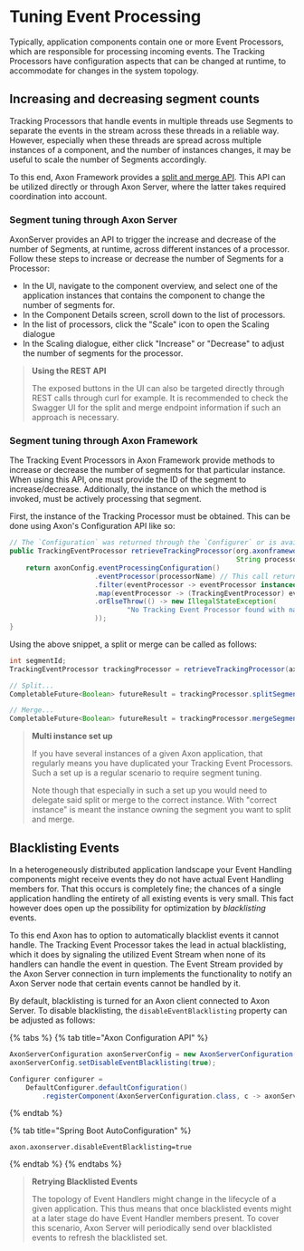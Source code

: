 # Tuning Event Processing

Typically, application components contain one or more Event Processors,
 which are responsible for processing incoming events. 
The Tracking Processors have configuration aspects that can be changed at runtime,
 to accommodate for changes in the system topology.

## Increasing and decreasing segment counts

Tracking Processors that handle events in multiple threads use Segments to separate the events in the stream
 across these threads in a reliable way. 
However, especially when these threads are spread across multiple instances of a component,
 and the number of instances changes, it may be useful to scale the number of Segments accordingly.
 
To this end, Axon Framework provides a [split and merge API](../../configuring-infrastructure-components/event-processing/event-processors.md#splitting-and-merging-tracking-tokens).
This API can be utilized directly or through Axon Server, where the latter takes required coordination into account.

### Segment tuning through Axon Server

AxonServer provides an API to trigger the increase and decrease of the number of Segments, at runtime,
 across different instances of a processor.
Follow these steps to increase or decrease the number of Segments for a Processor:

* In the UI, navigate to the component overview, and select one of the application instances that contains the component to change the number of segments for.
* In the Component Details screen, scroll down to the list of processors.
* In the list of processors, click the "Scale" icon to open the Scaling dialogue
* In the Scaling dialogue, either click "Increase" or "Decrease" to adjust the number of segments for the processor.

> **Using the REST API**
>
> The exposed buttons in the UI can also be targeted directly through REST calls through curl for example.
> It is recommended to check the Swagger UI for the split and merge endpoint information
>  if such an approach is necessary. 

### Segment tuning through Axon Framework

The Tracking Event Processors in Axon Framework provide methods to increase or decrease the number of segments for that
 particular instance. 
When using this API, one must provide the ID of the segment to increase/decrease. 
Additionally, the instance on which the method is invoked, must be actively processing that segment.

First, the instance of the Tracking Processor must be obtained. 
This can be done using Axon's Configuration API like so:

```java
// The `Configuration` was returned through the `Configurer` or is available as a bean in the Spring Application Context
public TrackingEventProcessor retrieveTrackingProcessor(org.axonframework.config.Configuration axonConfig,
                                                        String processorName) {
    return axonConfig.eventProcessingConfiguration()
                     .eventProcessor(processorName) // This call returns an Optional
                     .filter(eventProcessor -> eventProcessor instanceof TrackingEventProcessor)
                     .map(eventProcessor -> (TrackingEventProcessor) eventProcessor)
                     .orElseThrow(() -> new IllegalStateException(
                             "No Tracking Event Processor found with name " + processorName
                     ));
}
```

Using the above snippet, a split or merge can be called as follows:

```java
int segmentId;
TrackingEventProcessor trackingProcessor = retrieveTrackingProcessor(axonConfig, processorName);

// Split...
CompletableFuture<Boolean> futureResult = trackingProcessor.splitSegment(segmentId);

// Merge...
CompletableFuture<Boolean> futureResult = trackingProcessor.mergeSegment(segmentId);
```

> **Multi instance set up**
>
> If you have several instances of a given Axon application, that regularly means you have duplicated your Tracking Event Processors.
> Such a set up is a regular scenario to require segment tuning.
>
> Note though that especially in such a set up you would need to delegate said split or merge to the correct instance.
> With "correct instance" is meant the instance owning the segment you want to split and merge.

## Blacklisting Events

In a heterogeneously distributed application landscape your Event Handling components might receive events they do not
 have actual Event Handling members for.
That this occurs is completely fine;
 the chances of a single application handling the entirety of all existing events is very small.
This fact however does open up the possibility for optimization by _blacklisting_ events.
 
To this end Axon has to option to automatically blacklist events it cannot handle.
The Tracking Event Processor takes the lead in actual blacklisting,
 which it does by signaling the utilized Event Stream when none of its handlers can handle the event in question.
The Event Stream provided by the Axon Server connection in turn implements the functionality to notify an Axon Server
 node that certain events cannot be handled by it.

By default, blacklisting is turned for an Axon client connected to Axon Server.
To disable blacklisting, the `disableEventBlacklisting` property can be adjusted as follows:

{% tabs %}
{% tab title="Axon Configuration API" %}
```java
AxonServerConfiguration axonServerConfig = new AxonServerConfiguration();
axonServerConfig.setDisableEventBlacklisting(true);

Configurer configurer = 
    DefaultConfigurer.defaultConfiguration()
        .registerComponent(AxonServerConfiguration.class, c -> axonServerConfig); 
```
{% endtab %}

{% tab title="Spring Boot AutoConfiguration" %}
```properties
axon.axonserver.disableEventBlacklisting=true
```
{% endtab %}
{% endtabs %}

> **Retrying Blacklisted Events**
> 
> The topology of Event Handlers might change in the lifecycle of a given application.
> This thus means that once blacklisted events might at a later stage do have Event Handler members present.
> To cover this scenario,
>  Axon Server will periodically send over blacklisted events to refresh the blacklisted set.